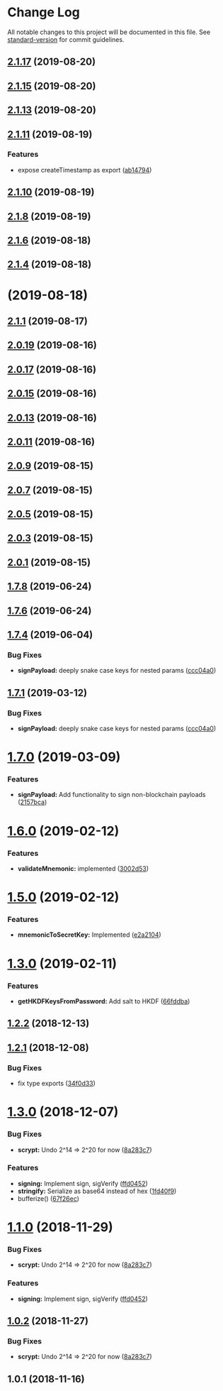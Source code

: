 # Change Log

All notable changes to this project will be documented in this file. See [standard-version](https://github.com/conventional-changelog/standard-version) for commit guidelines.

<a name="2.1.17"></a>
## [2.1.17](https://gitlab.com/nash-io/frontend/nash-protocol/compare/v2.1.15...v2.1.17) (2019-08-20)



<a name="2.1.15"></a>
## [2.1.15](https://gitlab.com/nash-io/frontend/nash-protocol/compare/v2.1.13...v2.1.15) (2019-08-20)



<a name="2.1.13"></a>
## [2.1.13](https://gitlab.com/nash-io/frontend/nash-protocol/compare/v2.1.11...v2.1.13) (2019-08-20)



<a name="2.1.11"></a>
## [2.1.11](https://gitlab.com/nash-io/frontend/nash-protocol/compare/v2.1.6...v2.1.11) (2019-08-19)


### Features

* expose createTimestamp as export ([ab14794](https://gitlab.com/nash-io/frontend/nash-protocol/commit/ab14794))



<a name="2.1.10"></a>
## [2.1.10](https://gitlab.com/nash-io/frontend/nash-protocol/compare/v2.1.8...v2.1.10) (2019-08-19)



<a name="2.1.8"></a>
## [2.1.8](https://gitlab.com/nash-io/frontend/nash-protocol/compare/v2.0.19...v2.1.8) (2019-08-19)



<a name="2.1.6"></a>
## [2.1.6](https://gitlab.com/nash-io/frontend/nash-protocol/compare/v2.1.4...v2.1.6) (2019-08-18)



<a name="2.1.4"></a>
## [2.1.4](https://gitlab.com/nash-io/frontend/nash-protocol/compare/v2.1.1...v2.1.4) (2019-08-18)



<a name=""></a>
# [](https://gitlab.com/nash-io/frontend/nash-protocol/compare/v2.1.1...v) (2019-08-18)



<a name="2.1.1"></a>
## [2.1.1](https://gitlab.com/nash-io/frontend/nash-protocol/compare/v2.0.19...v2.1.1) (2019-08-17)



<a name="2.0.19"></a>
## [2.0.19](https://gitlab.com/nash-io/frontend/nash-protocol/compare/v2.0.17...v2.0.19) (2019-08-16)



<a name="2.0.17"></a>
## [2.0.17](https://gitlab.com/nash-io/frontend/nash-protocol/compare/v2.0.15...v2.0.17) (2019-08-16)



<a name="2.0.15"></a>
## [2.0.15](https://gitlab.com/nash-io/frontend/nash-protocol/compare/v2.0.13...v2.0.15) (2019-08-16)



<a name="2.0.13"></a>
## [2.0.13](https://gitlab.com/nash-io/frontend/nash-protocol/compare/v2.0.11...v2.0.13) (2019-08-16)



<a name="2.0.11"></a>
## [2.0.11](https://gitlab.com/nash-io/frontend/nash-protocol/compare/v2.0.9...v2.0.11) (2019-08-16)



<a name="2.0.9"></a>
## [2.0.9](https://gitlab.com/nash-io/frontend/nash-protocol/compare/v2.0.7...v2.0.9) (2019-08-15)



<a name="2.0.7"></a>
## [2.0.7](https://gitlab.com/nash-io/frontend/nash-protocol/compare/v2.0.5...v2.0.7) (2019-08-15)



<a name="2.0.5"></a>
## [2.0.5](https://gitlab.com/nash-io/frontend/nash-protocol/compare/v2.0.3...v2.0.5) (2019-08-15)



<a name="2.0.3"></a>
## [2.0.3](https://gitlab.com/nash-io/frontend/nash-protocol/compare/v2.0.1...v2.0.3) (2019-08-15)



<a name="2.0.1"></a>
## [2.0.1](https://gitlab.com/nash-io/frontend/nash-protocol/compare/v1.7.4...v2.0.1) (2019-08-15)



<a name="1.7.8"></a>
## [1.7.8](https://gitlab.com/nash-io/frontend/nash-protocol/compare/v1.7.6...v1.7.8) (2019-06-24)



<a name="1.7.6"></a>
## [1.7.6](https://gitlab.com/nash-io/frontend/nash-protocol/compare/v1.7.4...v1.7.6) (2019-06-24)



<a name="1.7.4"></a>
## [1.7.4](https://gitlab.com/nash-io/frontend/nash-protocol/compare/v1.7.0...v1.7.4) (2019-06-04)


### Bug Fixes

* **signPayload:** deeply snake case keys for nested params ([ccc04a0](https://gitlab.com/nash-io/frontend/nash-protocol/commit/ccc04a0))



<a name="1.7.1"></a>
## [1.7.1](https://gitlab.com/nash-io/frontend/nash-protocol/compare/v1.7.0...v1.7.1) (2019-03-12)


### Bug Fixes

* **signPayload:** deeply snake case keys for nested params ([ccc04a0](https://gitlab.com/nash-io/frontend/nash-protocol/commit/ccc04a0))



<a name="1.7.0"></a>
# [1.7.0](https://gitlab.com/nash-io/frontend/nash-protocol/compare/v1.6.0...v1.7.0) (2019-03-09)


### Features

* **signPayload:** Add functionality to sign non-blockchain payloads ([2157bca](https://gitlab.com/nash-io/frontend/nash-protocol/commit/2157bca))



<a name="1.6.0"></a>
# [1.6.0](https://gitlab.com/nash-io/frontend/nash-protocol/compare/v1.5.0...v1.6.0) (2019-02-12)


### Features

* **validateMnemonic:** implemented ([3002d53](https://gitlab.com/nash-io/frontend/nash-protocol/commit/3002d53))



<a name="1.5.0"></a>
# [1.5.0](https://gitlab.com/nash-io/frontend/nash-protocol/compare/v1.3.0...v1.5.0) (2019-02-12)


### Features

* **mnemonicToSecretKey:** Implemented ([e2a2104](https://gitlab.com/nash-io/frontend/nash-protocol/commit/e2a2104))



<a name="1.3.0"></a>
# [1.3.0](https://gitlab.com/nash-io/frontend/nash-protocol/compare/v1.2.2...v1.3.0) (2019-02-11)


### Features

* **getHKDFKeysFromPassword:** Add salt to HKDF ([66fddba](https://gitlab.com/nash-io/frontend/nash-protocol/commit/66fddba))



<a name="1.2.2"></a>
## [1.2.2](https://gitlab.com/nash-io/frontend/nash-protocol/compare/v1.2.1...v1.2.2) (2018-12-13)



<a name="1.2.1"></a>
## [1.2.1](https://gitlab.com/nash-io/frontend/nash-protocol/compare/v1.2.0...v1.2.1) (2018-12-08)


### Bug Fixes

* fix type exports ([34f0d33](https://gitlab.com/nash-io/frontend/nash-protocol/commit/34f0d33))



<a name="1.3.0"></a>
# [1.3.0](https://gitlab.com/nash-io/frontend/nash-protocol/compare/v1.0.1...v1.3.0) (2018-12-07)


### Bug Fixes

* **scrypt:** Undo 2^14 => 2^20 for now ([8a283c7](https://gitlab.com/nash-io/frontend/nash-protocol/commit/8a283c7))


### Features

* **signing:** Implement sign, sigVerify ([ffd0452](https://gitlab.com/nash-io/frontend/nash-protocol/commit/ffd0452))
* **stringify:** Serialize as base64 instead of hex ([1fd40f9](https://gitlab.com/nash-io/frontend/nash-protocol/commit/1fd40f9))
* bufferize() ([67f26ec](https://gitlab.com/nash-io/frontend/nash-protocol/commit/67f26ec))



<a name="1.1.0"></a>
# [1.1.0](https://gitlab.com/nash-io/frontend/nash-protocol/compare/v1.0.1...v1.1.0) (2018-11-29)


### Bug Fixes

* **scrypt:** Undo 2^14 => 2^20 for now ([8a283c7](https://gitlab.com/nash-io/frontend/nash-protocol/commit/8a283c7))


### Features

* **signing:** Implement sign, sigVerify ([ffd0452](https://gitlab.com/nash-io/frontend/nash-protocol/commit/ffd0452))



<a name="1.0.2"></a>
## [1.0.2](https://gitlab.com/nash-io/frontend/nash-protocol/compare/v1.0.1...v1.0.2) (2018-11-27)


### Bug Fixes

* **scrypt:** Undo 2^14 => 2^20 for now ([8a283c7](https://gitlab.com/nash-io/frontend/nash-protocol/commit/8a283c7))



<a name="1.0.1"></a>
## 1.0.1 (2018-11-16)
